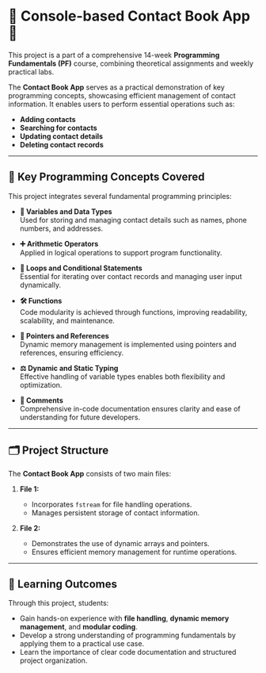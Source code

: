 # 📖 Console-based Contact Book App 📱

This project is a part of a comprehensive 14-week **Programming Fundamentals (PF)** course, combining theoretical assignments and weekly practical labs.

The **Contact Book App** serves as a practical demonstration of key programming concepts, showcasing efficient management of contact information. It enables users to perform essential operations such as:

- **Adding contacts**
- **Searching for contacts**
- **Updating contact details**
- **Deleting contact records**

---

## 🚀 Key Programming Concepts Covered

This project integrates several fundamental programming principles:

- **🔢 Variables and Data Types**  
  Used for storing and managing contact details such as names, phone numbers, and addresses.

- **➕ Arithmetic Operators**  
  Applied in logical operations to support program functionality.

- **🔁 Loops and Conditional Statements**  
  Essential for iterating over contact records and managing user input dynamically.

- **🛠️ Functions**  
  Code modularity is achieved through functions, improving readability, scalability, and maintenance.

- **🧭 Pointers and References**  
  Dynamic memory management is implemented using pointers and references, ensuring efficiency.

- **⚖️ Dynamic and Static Typing**  
  Effective handling of variable types enables both flexibility and optimization.

- **📝 Comments**  
  Comprehensive in-code documentation ensures clarity and ease of understanding for future developers.

---

## 🗂️ Project Structure

The **Contact Book App** consists of two main files:

1. **File 1:**  
   - Incorporates `fstream` for file handling operations.  
   - Manages persistent storage of contact information.

2. **File 2:**  
   - Demonstrates the use of dynamic arrays and pointers.  
   - Ensures efficient memory management for runtime operations.

---

## 🎯 Learning Outcomes

Through this project, students:

- Gain hands-on experience with **file handling**, **dynamic memory management**, and **modular coding**.
- Develop a strong understanding of programming fundamentals by applying them to a practical use case.
- Learn the importance of clear code documentation and structured project organization.
